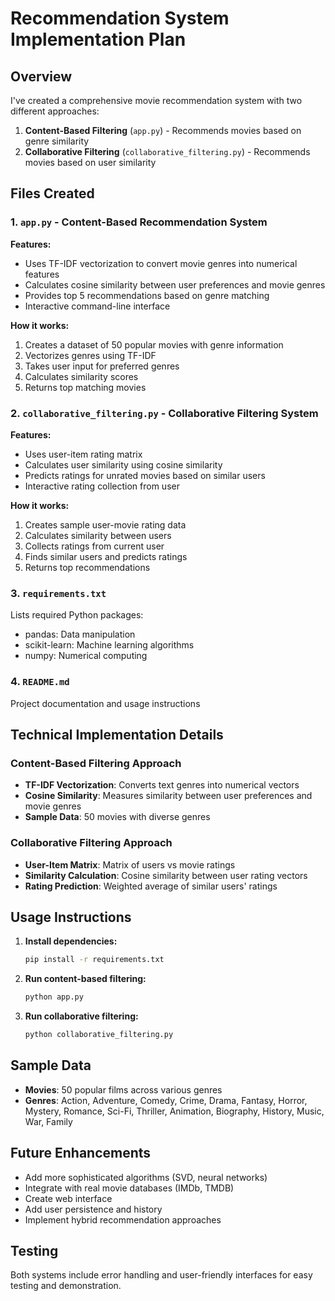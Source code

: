 # Recommendation System Implementation Plan

## Overview
I've created a comprehensive movie recommendation system with two different approaches:
1. **Content-Based Filtering** (`app.py`) - Recommends movies based on genre similarity
2. **Collaborative Filtering** (`collaborative_filtering.py`) - Recommends movies based on user similarity

## Files Created

### 1. `app.py` - Content-Based Recommendation System
**Features:**
- Uses TF-IDF vectorization to convert movie genres into numerical features
- Calculates cosine similarity between user preferences and movie genres
- Provides top 5 recommendations based on genre matching
- Interactive command-line interface

**How it works:**
1. Creates a dataset of 50 popular movies with genre information
2. Vectorizes genres using TF-IDF
3. Takes user input for preferred genres
4. Calculates similarity scores
5. Returns top matching movies

### 2. `collaborative_filtering.py` - Collaborative Filtering System
**Features:**
- Uses user-item rating matrix
- Calculates user similarity using cosine similarity
- Predicts ratings for unrated movies based on similar users
- Interactive rating collection from user

**How it works:**
1. Creates sample user-movie rating data
2. Calculates similarity between users
3. Collects ratings from current user
4. Finds similar users and predicts ratings
5. Returns top recommendations

### 3. `requirements.txt`
Lists required Python packages:
- pandas: Data manipulation
- scikit-learn: Machine learning algorithms
- numpy: Numerical computing

### 4. `README.md`
Project documentation and usage instructions

## Technical Implementation Details

### Content-Based Filtering Approach
- **TF-IDF Vectorization**: Converts text genres into numerical vectors
- **Cosine Similarity**: Measures similarity between user preferences and movie genres
- **Sample Data**: 50 movies with diverse genres

### Collaborative Filtering Approach
- **User-Item Matrix**: Matrix of users vs movie ratings
- **Similarity Calculation**: Cosine similarity between user rating vectors
- **Rating Prediction**: Weighted average of similar users' ratings

## Usage Instructions

1. **Install dependencies:**
   ```bash
   pip install -r requirements.txt
   ```

2. **Run content-based filtering:**
   ```bash
   python app.py
   ```

3. **Run collaborative filtering:**
   ```bash
   python collaborative_filtering.py
   ```

## Sample Data
- **Movies**: 50 popular films across various genres
- **Genres**: Action, Adventure, Comedy, Crime, Drama, Fantasy, Horror, Mystery, Romance, Sci-Fi, Thriller, Animation, Biography, History, Music, War, Family

## Future Enhancements
- Add more sophisticated algorithms (SVD, neural networks)
- Integrate with real movie databases (IMDb, TMDB)
- Create web interface
- Add user persistence and history
- Implement hybrid recommendation approaches

## Testing
Both systems include error handling and user-friendly interfaces for easy testing and demonstration.
